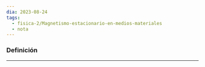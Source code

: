 ```yaml
---
dia: 2023-08-24
tags:
  - fisica-2/Magnetismo-estacionario-en-medios-materiales
  - nota
---
```

### Definición
---
